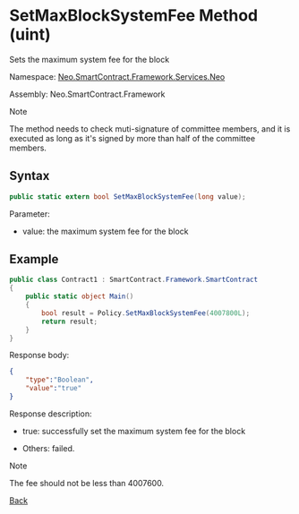 # SetMaxBlockSystemFee Method (uint)

Sets the maximum system fee for the block

Namespace: [Neo.SmartContract.Framework.Services.Neo](../../neo.md)

Assembly: Neo.SmartContract.Framework

> [!Note]
>
> The method needs to check muti-signature of committee members, and it is executed as long as it's signed by more than half of the committee members.

## Syntax

```c#
public static extern bool SetMaxBlockSystemFee(long value);
```

Parameter:

- value: the maximum system fee for the block

## Example

```c#
public class Contract1 : SmartContract.Framework.SmartContract
{
    public static object Main()
    {
        bool result = Policy.SetMaxBlockSystemFee(4007800L);
        return result;
    }
}
```

Response body:

```json
{
	"type":"Boolean",
	"value":"true"
}
```

Response description:

- true: successfully set the maximum system fee for the block

- Others: failed.

>[!Note]
>
>The fee should not be less than 4007600.

[Back](../Policy.md)